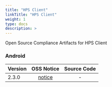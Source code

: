 ```yaml
---
title: "HPS Client"
linkTitle: "HPS Client"
weight: 1
type: docs
description: >
---
```


Open Source Compliance Artifacts for HPS Client

### Android

| Version | OSS Notice | Source Code |
|---|:---:|:---:|
| 2.3.0 | [notice](https://opensource.sktelecom.com/compliance_artifacts/hps_client/android/2.3.0/HPS-Client_android_2.3.0_OSS_Notice.html)  | - |